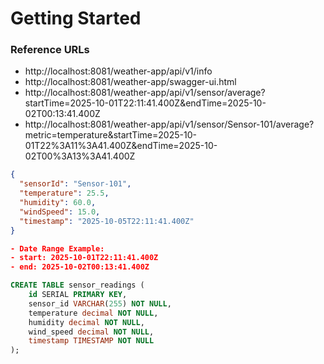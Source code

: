 # Getting Started

### Reference URLs

- http://localhost:8081/weather-app/api/v1/info
- http://localhost:8081/weather-app/swagger-ui.html
- http://localhost:8081/weather-app/api/v1/sensor/average?startTime=2025-10-01T22:11:41.400Z&endTime=2025-10-02T00:13:41.400Z
- http://localhost:8081/weather-app/api/v1/sensor/Sensor-101/average?metric=temperature&startTime=2025-10-01T22%3A11%3A41.400Z&endTime=2025-10-02T00%3A13%3A41.400Z

```json
{
  "sensorId": "Sensor-101",
  "temperature": 25.5,
  "humidity": 60.0,
  "windSpeed": 15.0,
  "timestamp": "2025-10-05T22:11:41.400Z"
}
```

```json
- Date Range Example:
- start: 2025-10-01T22:11:41.400Z
- end: 2025-10-02T00:13:41.400Z
```
```sql
CREATE TABLE sensor_readings (
    id SERIAL PRIMARY KEY,
    sensor_id VARCHAR(255) NOT NULL,
    temperature decimal NOT NULL,
    humidity decimal NOT NULL,
    wind_speed decimal NOT NULL,
    timestamp TIMESTAMP NOT NULL
);
```